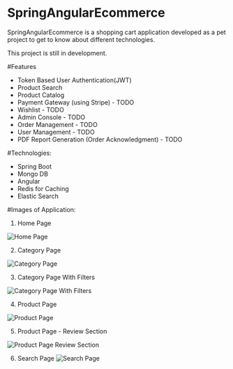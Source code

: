 # SpringAngularEcommerce
SpringAngularEcommerce is a shopping cart application developed as a pet project to get to know about different technologies.

This project is still in development.

<!-- Code for Angular app: https://github.com/shardwiz/NgSpringShoppingStore-frontend -->

#Features
- Token Based User Authentication(JWT)
- Product Search
- Product Catalog
- Payment Gateway (using Stripe) - TODO
- Wishlist - TODO
- Admin Console - TODO
- Order Management - TODO
- User Management - TODO
- PDF Report Generation (Order Acknowledgment) - TODO


#Technologies:
- Spring Boot
- Mongo DB
- Angular
- Redis for Caching
- Elastic Search

#Images of Application:
1. Home Page

![Home Page](https://github.com/shardwiz/NgSpringShoppingStore/blob/master/src/main/resources/images/homepage.PNG)

2. Category Page

![Category Page](https://github.com/shardwiz/NgSpringShoppingStore/blob/master/src/main/resources/images/category-page.PNG)

3. Category Page With Filters

![Category Page With Filters](https://github.com/shardwiz/NgSpringShoppingStore/blob/master/src/main/resources/images/category-page-with-filters.PNG)

4. Product Page

![Product Page](https://github.com/shardwiz/NgSpringShoppingStore/blob/master/src/main/resources/images/product-page.PNG)

5. Product Page - Review Section

![Product Page Review Section](https://github.com/shardwiz/NgSpringShoppingStore/blob/master/src/main/resources/images/product-page-review-section.PNG)

6. Search Page
![Search Page](https://github.com/shardwiz/NgSpringShoppingStore/blob/master/src/main/resources/images/search-page.PNG)


